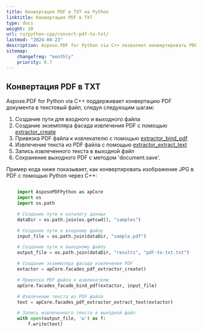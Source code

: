 ```yaml
---
title: Конвертация PDF в TXT на Python
linktitle: Конвертация PDF в TXT
type: docs
weight: 20
url: ru/python-cpp/convert-pdf-to-txt/
lastmod: "2024-04-23"
description: Aspose.PDF for Python via C++ позволяет конвертировать PDF в формат TXT с использованием Python.
sitemap:
    changefreq: "monthly"
    priority: 0.7
---
```


## Конвертация PDF в TXT

Aspose.PDF for Python via C++ поддерживает конвертацию PDF документа в текстовый файл, следуя следующим шагам:

1. Создание пути для входного и выходного файла
1. Создание экземпляра фасада извлечения PDF с помощью [extractor_create](https://reference.aspose.com/pdf/python-cpp/core/extractor_create/)
1. Привязка PDF файла к извлекателю с помощью [extractor_bind_pdf](https://reference.aspose.com/pdf/python-cpp/core/extractor_bind_pdf/)
1. Извлечение текста из PDF файла с помощью [extractor_extract_text](https://reference.aspose.com/pdf/python-cpp/core/extractor_extract_text/)
1. Запись извлеченного текста в выходной файл
1. Сохранение выходного PDF с методом 'document.save'.

Пример кода ниже показывает, как конвертировать изображение JPG в PDF с помощью Python через C++:

```python

    import AsposePDFPython as apCore
    import os
    import os.path

    # Создание пути к каталогу данных
    dataDir = os.path.join(os.getcwd(), "samples")

    # Создание пути к входному файлу
    input_file = os.path.join(dataDir, "sample.pdf")

    # Создание пути к выходному файлу
    output_file = os.path.join(dataDir, "results", "pdf-to-txt.txt")

    # Создание экземпляра фасада извлечения PDF
    extactor = apCore.facades_pdf_extractor_create()

    # Привязка PDF файла к извлекателю
    apCore.facades_facade_bind_pdf(extactor, input_file)

    # Извлечение текста из PDF файла
    text = apCore.facades_pdf_extractor_extract_text(extactor)

    # Запись извлеченного текста в выходной файл
    with open(output_file, 'w') as f:
        f.write(text)
```